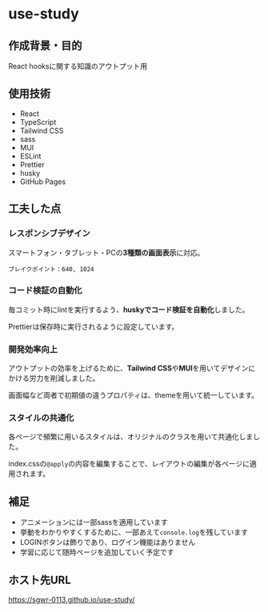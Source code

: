 # use-study

## 作成背景・目的
React hooksに関する知識のアウトプット用

## 使用技術
- React
- TypeScript
- Tailwind CSS
- sass
- MUI
- ESLint
- Prettier
- husky
- GitHub Pages

## 工夫した点

### レスポンシブデザイン
スマートフォン・タブレット・PCの**3種類の画面表示**に対応。

```
ブレイクポイント：640, 1024
```

### コード検証の自動化

毎コミット時にlintを実行するよう、**huskyでコード検証を自動化**しました。

Prettierは保存時に実行されるように設定しています。

### 開発効率向上
アウトプットの効率を上げるために、**Tailwind CSS**や**MUI**を用いてデザインにかける労力を削減しました。

画面幅など両者で初期値の違うプロパティは、themeを用いて統一しています。

### スタイルの共通化
各ページで頻繁に用いるスタイルは、オリジナルのクラスを用いて共通化しました。

index.cssの`@apply`の内容を編集することで、レイアウトの編集が各ページに適用されます。

## 補足
- アニメーションには一部sassを適用しています
- 挙動をわかりやすくするために、一部あえて`console.log`を残しています
- LOGINボタンは飾りであり、ログイン機能はありません
- 学習に応じて随時ページを追加していく予定です

## ホスト先URL
https://sgwr-0113.github.io/use-study/

